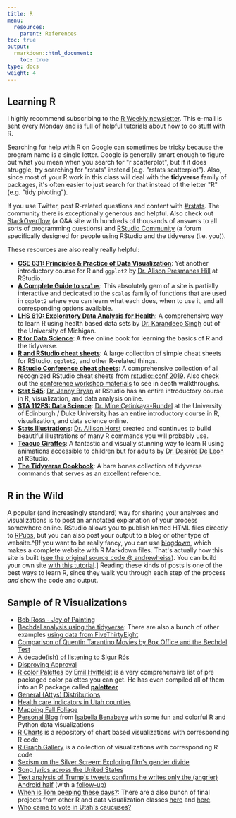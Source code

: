 ```yaml
---
title: R
menu:
  resources:
    parent: References
toc: true
output:
  rmarkdown::html_document:
    toc: true
type: docs
weight: 4
---
```




<style type="text/css">
.article-container {
  max-width: 960px;
}

iframe {
  width: 1px;
  min-width: 100%;
  border:0;
}

#TableOfContents, .docs-toc-title {
  border-left: 1px solid $sta-primary;
}
</style>

## Learning R

I highly recommend subscribing to the [R Weekly newsletter](https://rweekly.org/). This e-mail is sent every Monday and is full of helpful tutorials about how to do stuff with R.

Searching for help with R on Google can sometimes be tricky because the program name is a single letter. Google is generally smart enough to figure out what you mean when you search for "r scatterplot", but if it does struggle, try searching for "rstats" instead (e.g. "rstats scatterplot"). Also, since most of your R work in this class will deal with the **tidyverse** family of packages, it's often easier to just search for that instead of the letter "R" (e.g. "tidy pivoting"). 

If you use Twitter, post R-related questions and content with [#rstats](https://twitter.com/search?q=%23rstats). The community there is exceptionally generous and helpful. Also check out [StackOverflow](https://stackoverflow.com/) (a Q&A site with hundreds of thousands of answers to all sorts of programming questions) and [RStudio Community](https://community.rstudio.com/) (a forum specifically designed for people using RStudio and the tidyverse (i.e. you)).

These resources are also really really helpful:

- [**CSE 631: Principles & Practice of Data Visualization**](http://cslu.ohsu.edu/~bedricks/courses/cs631/): Yet another introductory course for R and `ggplot2` by [Dr. Alison Presmanes Hill](https://twitter.com/apreshill) at RStudio.
- [**A Complete Guide to `scales`**](https://ggplot2tor.com/scales/): This absolutely gem of a site is partially interactive and dedicated to the `scales` family of functions that are used in `ggplot2` where you can learn what each does, when to use it, and all corresponding options available.  
- [**LHS 610: Exploratory Data Analysis for Health**](https://kdpsingh.lab.medicine.umich.edu/lhs-610): A comprehensive way to learn R using health based data sets by [Dr. Karandeep Singh](https://twitter.com/kdpsinghlab) out of the University of Michigan.
- [**R for Data Science**](https://r4ds.had.co.nz/): A free online book for learning the basics of R and the tidyverse.
- [**R and RStudio cheat sheets**](https://www.rstudio.com/resources/cheatsheets/): A large collection of simple cheat sheets for RStudio, `ggplot2`, and other R-related things.
- [**RStudio Conference cheat sheets**](/handouts/RStudioConf_2019Cheatsheets.pdf): A comprehensive collection of all recognized RStudio cheat sheets from [rstudio::conf 2019](https://rstudio.com/resources/rstudioconf-2019/). Also check out the [conference workshop materials](https://blog.rstudio.com/2019/02/06/rstudio-conf-2019-workshops/) to see in depth walkthroughs.
- [**Stat 545**](http://stat545.com/): [Dr. Jenny Bryan](https://twitter.com/JennyBryan) at RStudio has an entire introductory course in R, visualization, and data analysis online.
- [**STA 112FS: Data Science**](http://www2.stat.duke.edu/courses/Fall17/sta112.01/): [Dr. Mine Çetinkaya-Rundel](https://twitter.com/minebocek) at the University of Edinburgh / Duke University has an entire introductory course in R, visualization, and data science online.
- [**Stats Illustrations**](https://github.com/allisonhorst/stats-illustrations): [Dr. Allison Horst](https://twitter.com/allison_horst) created and continues to build beautiful illustrations of many R commands you will probably use.
- [**Teacup Giraffes**](https://tinystats.github.io/teacups-giraffes-and-statistics/): A fantastic and visually stunning way to learn R using animations accessible to children but for adults by [Dr. Desirée De Leon](https://twitter.com/dcossyle) at RStudio.
- [**The Tidyverse Cookbook**](https://rstudio-education.github.io/tidyverse-cookbook/): A bare bones collection of tidyverse commands that serves as an excellent reference.


## R in the Wild

A popular (and increasingly standard) way for sharing your analyses and visualizations is to post an annotated explanation of your process somewhere online. RStudio allows you to publish knitted HTML files directly to [RPubs](http://rpubs.com/), but you can also post your output to a blog or other type of website.^[If you want to be really fancy, you can use [blogdown](https://bookdown.org/yihui/blogdown/), which makes a complete website with R Markdown files. That's actually how this site is built ([see the original source code @ andrewheiss](https://github.com/andrewheiss/datavizm20.classes.andrewheiss.com)). You can build your own site [with this tutorial](https://apreshill.rbind.io/post/up-and-running-with-blogdown/).] Reading these kinds of posts is one of the best ways to learn R, since they walk you through each step of the process *and* show the code and output.

## Sample of R Visualizations

- [Bob Ross - Joy of Painting](https://rudeboybert.github.io/fivethirtyeight/articles/bob_ross.html)
- [Bechdel analysis using the tidyverse](https://rudeboybert.github.io/fivethirtyeight/articles/bechdel.html): There are also a bunch of other examples [using data from FiveThirtyEight](https://rudeboybert.github.io/fivethirtyeight/articles/)
- [Comparison of Quentin Tarantino Movies by Box Office and the Bechdel Test](http://soc301s2017.netlify.com/group_projects/group5)
- [A decade(ish) of listening to Sigur Rós](http://blog.karawoo.com/2016/09/22/A-decade-ish-of-listening-to-Sigur-Ros)
- [Disproving Approval](https://rud.is/b/2017/06/18/r%E2%81%B6-disproving-approval/)
- [R color Palettes](https://github.com/EmilHvitfeldt/r-color-palettes) by [Emil Hvitfeldt](https://www.hvitfeldt.me/) is a very comprehensive list of pre packaged color palettes you can get. He has even compiled all of them into an R package called [**paletteer**](https://github.com/EmilHvitfeldt/paletteer)
- [General (Attys) Distributions](https://rud.is/b/2017/07/25/r%E2%81%B6-general-attys-distributions/)
- [Health care indicators in Utah counties](https://juliasilge.com/blog/health-care-indicators/)
- [Mapping Fall Foliage](https://rud.is/b/2017/09/18/mapping-fall-foliage-with-sf/)
- [Personal Blog](https://isabella-b.com/) from [Isabella Benabaye](https://twitter.com/_isabellamb) with some fun and colorful R and Python data visualizations
- [R Charts](https://www.r-graph-gallery.com/) is a repository of chart based visualizations with corresponding R code
- [R Graph Gallery](https://www.r-graph-gallery.com/) is a collection of visualizations with corresponding R code
- [Sexism on the Silver Screen: Exploring film's gender divide](http://rpubs.com/Jwhitman/Final_Project)
- [Song lyrics across the United States](https://juliasilge.com/blog/song-lyrics-across/)
- [Text analysis of Trump's tweets confirms he writes only the (angrier) Android half](http://varianceexplained.org/r/trump-tweets/) (with a [follow-up](http://varianceexplained.org/r/trump-followup/))
- [When is Tom peeping these days?](http://rpubs.com/ry_lisa_elana/chicago): There are a also bunch of final projects from other R and data visualization classes [here](http://soc301s2017.netlify.com/group-projects/) and [here](https://rudeboybert.github.io/MATH116/PS/final_project/final_project_outline.html#past_examples).
- [Who came to vote in Utah's caucuses?](https://juliasilge.com/blog/who-came-to-vote/)
